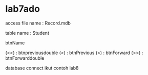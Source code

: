 # lab7ado

access file name : Record.mdb

table name : Student

btnName

(<<)   : btnpreviousdouble
(<)    : btnPrevious
(>)    : btnForward
(>>)   : btnForwarddouble

database connect ikut contoh lab8
